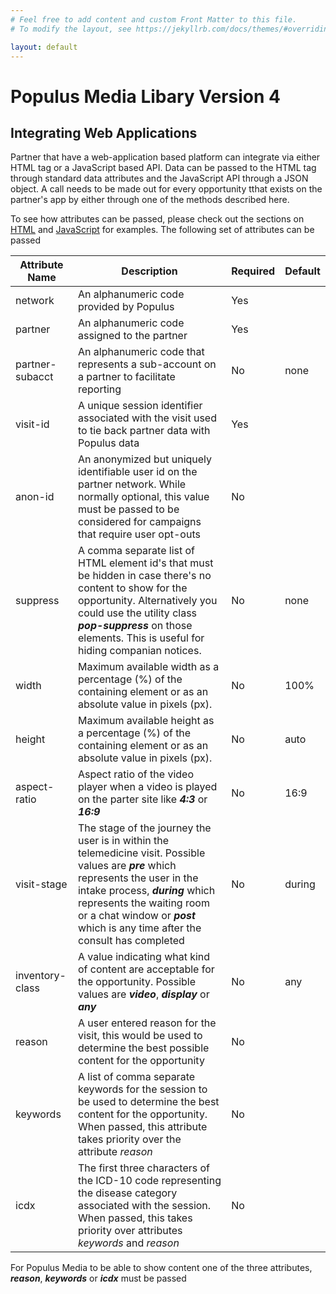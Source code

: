 ```yaml
---
# Feel free to add content and custom Front Matter to this file.
# To modify the layout, see https://jekyllrb.com/docs/themes/#overriding-theme-defaults

layout: default
---
```


# Populus Media Libary Version 4

## Integrating Web Applications

Partner that have a web-application based platform can integrate via either HTML tag or a JavaScript based API. Data can be passed to the HTML tag through standard data attributes and the JavaScript API through a JSON object.  A call needs to be made out for every opportunity tthat exists on the partner's app by either through one of the methods described here.  

To see how attributes can be passed, please check out the sections on [HTML](html) and [JavaScript](javascript) for examples.  The following set of attributes can be passed 

| Attribute Name | Description | Required | Default |
| ----- | -------- |----- | ----- |
| network | An alphanumeric code provided by Populus | Yes | |
| partner | An alphanumeric code assigned to the partner | Yes | |
| partner-subacct | An alphanumeric code that represents a sub-account on a partner to facilitate reporting | No | none |
| visit-id | A unique session identifier associated with the visit used to tie back partner data with Populus data | Yes | |
| anon-id | An anonymized but uniquely identifiable user id on the partner network. While normally optional, this value must be passed to be considered for campaigns that require user opt-outs | No 
| suppress | A comma separate list of HTML element id's that must be hidden in case there's no content to show for the opportunity.  Alternatively you could use the utility class ***pop-suppress*** on those elements.  This is useful for hiding companian notices. | No | none |
| width | Maximum available width as a percentage (%) of the containing element or as an absolute value in pixels (px). | No | 100% |
| height | Maximum available height as a percentage (%) of the containing element or as an absolute value in pixels (px). | No | auto |
| aspect-ratio | Aspect ratio of the video player when a video is played on the parter site like ***4:3*** or ***16:9*** | No | 16:9 | 
| visit-stage | The stage of the journey the user is in within the telemedicine visit. Possible values are ***pre*** which represents the user in the intake process, ***during*** which represents the waiting room or a chat window or ***post***  which is any time after the consult has completed | No | during
| inventory-class | A value indicating what kind of content are acceptable for the opportunity. Possible values are ***video***, ***display*** or ***any*** | No | any
| reason | A user entered reason for the visit, this would be used to determine the best possible content for the opportunity | No | | 
| keywords | A list of comma separate keywords for the session to be used to determine the best content for the opportunity. When passed, this attribute takes priority over the attribute _reason_ | No | |
| icdx | The first three characters of the ICD-10 code representing the disease category associated with the session. When passed, this takes priority over attributes _keywords_ and _reason_ | No | |

For Populus Media to be able to show content one of the three attributes, ___reason___, ___keywords___ or ___icdx___ must be passed

